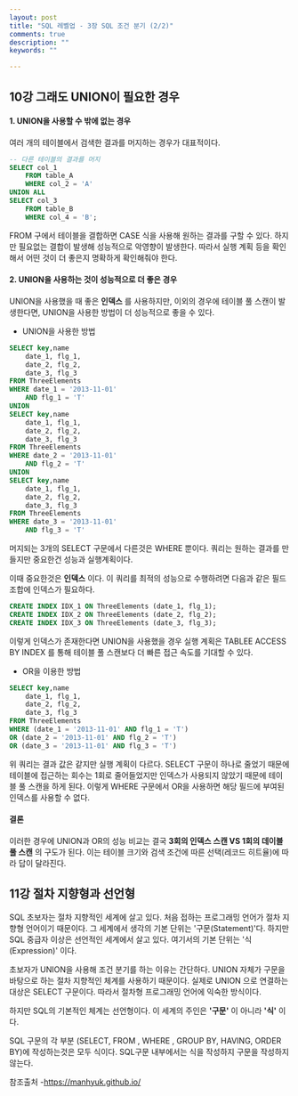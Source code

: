 ```yaml
---
layout: post
title: "SQL 레벨업 - 3장 SQL 조건 분기 (2/2)"
comments: true
description: ""
keywords: ""

---
```


## 10강 그래도 UNION이 필요한 경우



#### 1. UNION을 사용할 수 밖에 없는 경우

여러 개의 테이블에서 검색한 결과를 머지하는 경우가 대표적이다.

```sql
-- 다른 테이블의 결과를 머지
SELECT col_1
	FROM table_A
	WHERE col_2 = 'A'
UNION ALL
SELECT col_3
	FROM table_B
	WHERE col_4 = 'B';
```



FROM 구에서 테이블을 결합하면 CASE 식을 사용해 원하는 결과를 구할 수 있다. 하지만 필요없는 결합이 발생해 성능적으로 악영향이 발생한다. 따라서 실행 계획 등을 확인해서 어떤 것이 더 좋은지 명확하게 확인해줘야 한다.



#### 2. UNION을 사용하는 것이 성능적으로 더 좋은 경우

UNION을 사용했을 때 좋은 **인덱스** 를 사용하지만, 이외의 경우에 테이블 풀 스캔이 발생한다면, UNION을 사용한 방법이 더 성능적으로 좋을 수 있다.

- UNION을 사용한 방법

```sql
SELECT key,name
	date_1, flg_1,
	date_2, flg_2,
	date_3, flg_3
FROM ThreeElements
WHERE date_1 = '2013-11-01'
	AND flg_1 = 'T'
UNION
SELECT key,name
	date_1, flg_1,
	date_2, flg_2,
	date_3, flg_3
FROM ThreeElements
WHERE date_2 = '2013-11-01'
	AND flg_2 = 'T'
UNION
SELECT key,name
	date_1, flg_1,
	date_2, flg_2,
	date_3, flg_3
FROM ThreeElements
WHERE date_3 = '2013-11-01'
	AND flg_3 = 'T'
```



머지되는 3개의 SELECT 구문에서 다른것은 WHERE 뿐이다. 쿼리는 원하는 결과를 만들지만 중요한건 성능과 실행계획이다.

이때 중요한것은 **인덱스** 이다. 이 쿼리를 최적의 성능으로 수행하려면 다음과 같은 필드 조합에 인덱스가 필요하다.



```sql
CREATE INDEX IDX_1 ON ThreeElements (date_1, flg_1);
CREATE INDEX IDX_2 ON ThreeElements (date_2, flg_2);
CREATE INDEX IDX_3 ON ThreeElements (date_3, flg_3);
```



이렇게 인덱스가 존재한다면 UNION을 사용했을 경우 실행 계획은 TABLEE ACCESS BY INDEX 를 통해 테이블 풀 스캔보다 더 빠른 접근 속도를 기대할 수 있다.



- OR을 이용한 방법



```sql
SELECT key,name
	date_1, flg_1,
	date_2, flg_2,
	date_3, flg_3
FROM ThreeElements
WHERE (date_1 = '2013-11-01' AND flg_1 = 'T')
OR (date_2 = '2013-11-01' AND flg_2 = 'T')
OR (date_3 = '2013-11-01' AND flg_3 = 'T')
```



 위 쿼리는 결과 값은 같지만 실행 계획이 다르다. SELECT 구문이 하나로 줄었기 때문에 테이블에 접근하는 회수는 1회로 줄어들었지만 인덱스가 사용되지 않았기 때문에 테이블 풀 스캔을 하게 된다. 이렇게 WHERE 구문에서 OR을 사용하면 해당 필드에 부여된 인덱스를 사용할 수 없다.



#### 결론

이러한 경우에 UNION과 OR의 성능 비교는 결국 **3회의 인덱스 스캔 VS 1회의 데이블 풀 스캔** 의 구도가 된다. 이는 테이블 크기와 검색 조건에 따른 선택(레코드 히트율)에 따라 답이 달라진다.





## 11강 절차 지향형과 선언형



SQL 초보자는 절차 지향적인 세계에 살고 있다. 처음 접하는 프로그래밍 언어가 절차 지향형 언어이기 때문이다. 그 세계에서 생각의 기본 단위는 '구문(Statement)'다. 하지만 SQL 중급자 이상은 선언적인 세계에서 살고 있다. 여기서의 기본 단위는 '식(Expression)' 이다.



초보자가 UNION을 사용해 조건 분기를 하는 이유는 간단하다.  UNION 자체가 구문을 바탕으로 하는 절차 지향적인 체계를 사용하기 때문이다. 실제로 UNION 으로 연결하는 대상은 SELECT 구문이다. 따라서 절차형 프로그래밍 언어에 익숙한 방식이다.



하지만 SQL의 기본적인 체계는 선언형이다. 이 세계의 주인은 **'구문'** 이 아니라 **'식'** 이다. 

SQL 구문의 각 부분 (SELECT, FROM , WHERE , GROUP BY, HAVING, ORDER BY)에 작성하는것은 모두 식이다. SQL구문 내부에서는 식을 작성하지 구문을 작성하지 않는다.


참조출처 -https://manhyuk.github.io/





